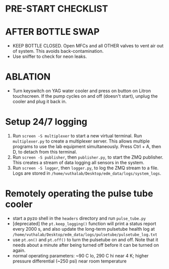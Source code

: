 # PRE-START CHECKLIST

# AFTER BOTTLE SWAP
- KEEP BOTTLE CLOSED. Open MFCs and all OTHER valves to vent air out of system. This avoids back-contamination.
- Use sniffer to check for neon leaks.

# ABLATION
- Turn keyswitch on YAG water cooler and press on button on Litron touchscreen. If the pump cycles on and off (doesn't start), unplug the cooler and plug it back in.


# Setup 24/7 logging
1. Run `screen -S multiplexer` to start a new virtual terminal. Run `multiplexer.py` to create a multiplexer server. This allows multiple programs to use the lab equipment simultaneously. Press Ctrl + A, then D, to detach from this terminal.
2. Run `screen -S publisher`, then `publisher.py`, to start the ZMQ publisher. This creates a stream of data logging all sensors in the system.
3. Run `screen -S logger`, then `logger.py`, to log the ZMQ stream to a file. Logs are stored in `/home/vuthalab/Desktop/edm_data/logs/system_logs`.


# Remotely operating the pulse tube cooler
- start a pyzo shell in the `headers` directory and run `pulse_tube.py`
- [deprecated] the `pt.keep_logging()` function will print a status report every 2000 s, and also update the long-term pulsetube health log at `/home/vuthalab/Desktop/edm_data/logs/pulsetube/pulsetube_log.txt`
- use `pt.on()` and `pt.off()` to turn the pulsetube on and off. Note that it needs about a minute after being turned off before it can be turned on again.
- normal operating parameters: 
	~90 C lo, 290 C hi near 4 K; higher pressure differential (~250 psi) near room temperature

